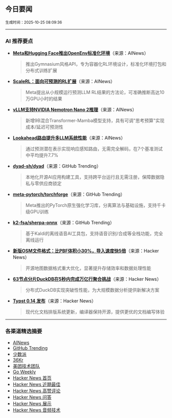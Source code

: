 ## 今日要闻

<sub> 生成时间：2025-10-25 08:09:36</sub>


---

### AI 推荐要点

- **[Meta和Hugging Face推出OpenEnv标准化环境](https://twitter.com/_lewtun/status/1981380372748521929)**（来源：AINews）  
  > 推出Gymnasium风格API，专为容器化RL环境设计，标准化环境打包和分布式训练扩展

- **[ScaleRL：面向可预测的RL扩展](https://twitter.com/TheTuringPost/status/1981487666714800356)**（来源：AINews）  
  > Meta提出从小规模运行预测LLM RL结果的方法论，可准确推断高达10万GPU小时的结果

- **[vLLM支持NVIDIA Nemotron Nano 2推理](https://twitter.com/vllm_project/status/1981553870599049286)**（来源：AINews）  
  > 新增9B混合Transformer-Mamba模型支持，具有可调"思考预算"实现成本/延迟可预测性

- **[Lookahead路由提升多LLM系统性能](https://twitter.com/omarsar0/status/1981360482813710384)**（来源：AINews）  
  > 通过预测潜在表示实现响应感知路由，无需完全解码，在7个基准测试中平均提升7.7%

- **[dyad-sh/dyad](https://github.com/dyad-sh/dyad)**（来源：GitHub Trending）  
  > 本地化开源AI应用构建工具，支持跨平台运行且无需注册，保障数据隐私与零供应商锁定

- **[meta-pytorch/torchforge](https://github.com/meta-pytorch/torchforge)**（来源：GitHub Trending）  
  > Meta推出的PyTorch原生强化学习库，分离算法与基础设施，支持千卡级GPU训练

- **[k2-fsa/sherpa-onnx](https://github.com/k2-fsa/sherpa-onnx)**（来源：GitHub Trending）  
  > 基于Kaldi的离线语音AI工具包，支持语音识别/合成等全栈功能，完全离线运行

- **[新版OSM文件格式：比PBF体积小30%，导入速度快5倍](https://news.ycombinator.com/item?id=45699725)**（来源：Hacker News）  
  > 开源地图数据格式重大优化，显著提升存储效率和数据处理性能

- **[63节点分片DuckDB在5秒内完成万亿行聚合挑战](https://news.ycombinator.com/item?id=45694122)**（来源：Hacker News）  
  > 分布式DuckDB实现突破性性能，为大规模数据分析提供新解决方案

- **[Typst 0.14 发布](https://news.ycombinator.com/item?id=45693978)**（来源：Hacker News）  
  > 现代化文档排版系统更新，编译器保持开源，提供更优的文档编写体验

---

### 各渠道精选摘要
- [AINews](./ai_news_summary_2025-10-25.md)
- [GitHub Trending](./github_trending_2025-10-25.md)
- [少数派](./shaoshupai_2025-10-25.md)
- [36Kr](./36kr_summary_2025-10-25.md)
- [美团技术团队](./meituan_2025-10-25.md)
- [Go Weekly](./go_weekly_2025-10-25.md)
- [Hacker News 首页](./hacker_news_frontpage_2025-10-25.md)
- [Hacker News 近期最佳](./hacker_news_best_2025-10-25.md)
- [Hacker News 高赞评论](./hacker_news_top_comments_2025-10-25.md)
- [Hacker News 问答](./hacker_news_ask_2025-10-25.md)
- [Hacker News 展示](./hacker_news_show_2025-10-25.md)
- [Hacker News 音频技术](./hacker_news_audio_tech_2025-10-25.md)